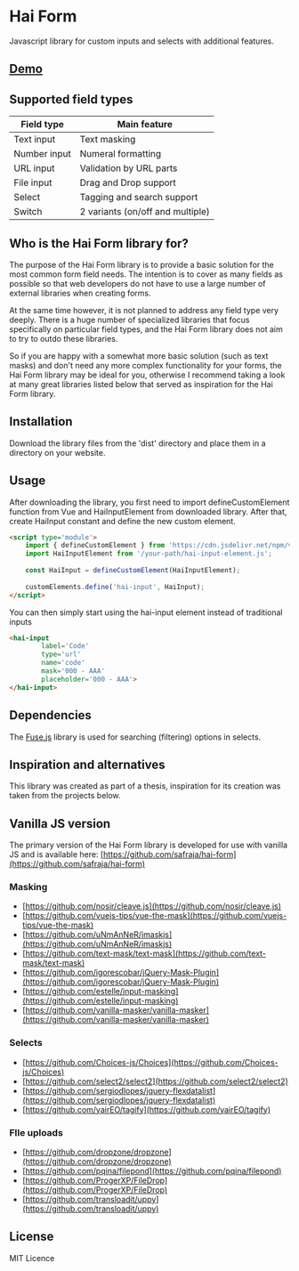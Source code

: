 # Hai Form
Javascript library for custom inputs and selects with additional features.

## [Demo](https://haikner.cz/hai-form/demo-vue.php)

## Supported field types
| Field type   | Main feature |
| ------------ | ------------ |
| Text input   | Text masking |
| Number input | Numeral formatting |
| URL input    | Validation by URL parts |
| File input   | Drag and Drop support |
| Select       | Tagging and search support |
| Switch       | 2 variants (on/off and multiple)|

## Who is the Hai Form library for?
The purpose of the Hai Form library is to provide a basic solution for the most common form field needs. The intention is to cover as many fields as possible so that web developers do not have to use a large number of external libraries when creating forms. 

At the same time however, it is not planned to address any field type very deeply. There is a huge number of specialized libraries that focus specifically on particular field types, and the Hai Form library does not aim to try to outdo these libraries. 

So if you are happy with a somewhat more basic solution (such as text masks) and don't need any more complex functionality for your forms, the Hai Form library may be ideal for you, otherwise I recommend taking a look at many great libraries listed below that served as inspiration for the Hai Form library.

## Installation
Download the library files from the 'dist' directory and place them in a directory on your website.

## Usage
After downloading the library, you first need to import defineCustomElement function from Vue and HaiInputElement from downloaded library. After that, create HaiInput constant and define the new custom element.
```html
<script type='module'>
    import { defineCustomElement } from 'https://cdn.jsdelivr.net/npm/vue@3.2.19/dist/vue.esm-browser.js';
    import HaiInputElement from '/your-path/hai-input-element.js';
    
    const HaiInput = defineCustomElement(HaiInputElement);
    
    customElements.define('hai-input', HaiInput);
</script>
```

You can then simply start using the hai-input element instead of traditional inputs
```html
<hai-input
        label='Code'
        type='url'
        name='code'
        mask='000 - AAA'
        placeholder='000 - AAA'>
</hai-input>
```

## Dependencies
The [Fuse.js](https://github.com/krisk/fuse) library is used for searching (filtering) options in selects.

## Inspiration and alternatives
This library was created as part of a thesis, inspiration for its creation was taken from the projects below.

## Vanilla JS version
The primary version of the Hai Form library is developed for use with vanilla JS and is available here:
[https://github.com/safraja/hai-form](https://github.com/safraja/hai-form)

### Masking
- [https://github.com/nosir/cleave.js](https://github.com/nosir/cleave.js)
- [https://github.com/vuejs-tips/vue-the-mask](https://github.com/vuejs-tips/vue-the-mask)
- [https://github.com/uNmAnNeR/imaskjs](https://github.com/uNmAnNeR/imaskjs)
- [https://github.com/text-mask/text-mask](https://github.com/text-mask/text-mask)
- [https://github.com/igorescobar/jQuery-Mask-Plugin](https://github.com/igorescobar/jQuery-Mask-Plugin)
- [https://github.com/estelle/input-masking](https://github.com/estelle/input-masking)
- [https://github.com/vanilla-masker/vanilla-masker](https://github.com/vanilla-masker/vanilla-masker)

### Selects
- [https://github.com/Choices-js/Choices](https://github.com/Choices-js/Choices)
- [https://github.com/select2/select2](https://github.com/select2/select2)
- [https://github.com/sergiodlopes/jquery-flexdatalist](https://github.com/sergiodlopes/jquery-flexdatalist)
- [https://github.com/yairEO/tagify](https://github.com/yairEO/tagify)

### FIle uploads
- [https://github.com/dropzone/dropzone](https://github.com/dropzone/dropzone)
- [https://github.com/pqina/filepond](https://github.com/pqina/filepond)
- [https://github.com/ProgerXP/FileDrop](https://github.com/ProgerXP/FileDrop)
- [https://github.com/transloadit/uppy](https://github.com/transloadit/uppy)


## License
MIT Licence
